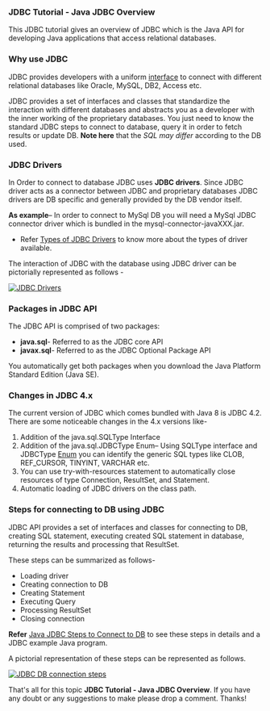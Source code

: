 ### JDBC Tutorial - Java JDBC Overview

This JDBC tutorial gives an overview of JDBC which is the Java API for developing Java applications that access relational databases.

### Why use JDBC

JDBC provides developers with a uniform [interface](https://www.netjstech.com/2015/05/interface-in-java.html) to connect with different relational databases like Oracle, MySQL, DB2, Access etc.

JDBC provides a set of interfaces and classes that standardize the interaction with different databases and abstracts you as a developer with the inner working of the proprietary databases. You just need to know the standard JDBC steps to connect to database, query it in order to fetch results or update DB. **Note here** that the *SQL may differ* according to the DB used.

### JDBC Drivers

In Order to connect to database JDBC uses **JDBC drivers**. Since JDBC driver acts as a connector between JDBC and proprietary databases JDBC drivers are DB specific and generally provided by the DB vendor itself.

**As example**– In order to connect to MySql DB you will need a MySql JDBC connector driver which is bundled in the mysql-connector-javaXXX.jar.

- Refer [Types of JDBC Drivers](https://www.netjstech.com/2017/12/types-of-jdbc-drivers.html) to know more about the types of driver available.

The interaction of JDBC with the database using JDBC driver can be pictorially represented as follows -

[![JDBC Drivers](https://kingcall.oss-cn-hangzhou.aliyuncs.com/blog/img/2020/12/03/18:29:04-JDBC%252Bdriver.png)](https://3.bp.blogspot.com/-8dfZNGsyhsU/WipVLevZ2cI/AAAAAAAAAdE/CBN_nYHU4RMhowz3t_yqNsW2d1_lCPr3wCPcBGAYYCw/s1600/JDBC%2Bdriver.png)

### Packages in JDBC API

The JDBC API is comprised of two packages:

- **java.sql**- Referred to as the JDBC core API
- **javax.sql**- Referred to as the JDBC Optional Package API

You automatically get both packages when you download the Java Platform Standard Edition (Java SE).

### Changes in JDBC 4.x

The current version of JDBC which comes bundled with Java 8 is JDBC 4.2. There are some noticeable changes in the 4.x versions like-

1. Addition of the java.sql.SQLType Interface
2. Addition of the java.sql.JDBCType Enum– Using SQLType interface and JDBCType [Enum](https://www.netjstech.com/2017/03/enum-type-in-java.html) you can identify the generic SQL types like CLOB, REF_CURSOR, TINYINT, VARCHAR etc.
3. You can use try-with-resources statement to automatically close resources of type Connection, ResultSet, and Statement.
4. Automatic loading of JDBC drivers on the class path.

### Steps for connecting to DB using JDBC

JDBC API provides a set of interfaces and classes for connecting to DB, creating SQL statement, executing created SQL statement in database, returning the results and processing that ResultSet.

These steps can be summarized as follows-

- Loading driver
- Creating connection to DB
- Creating Statement
- Executing Query
- Processing ResultSet
- Closing connection

**Refer** [Java JDBC Steps to Connect to DB](https://www.netjstech.com/2017/12/java-jdbc-steps-to-connect-to-db.html) to see these steps in details and a JDBC example Java program.

A pictorial representation of these steps can be represented as follows.

[![JDBC DB connection steps](https://kingcall.oss-cn-hangzhou.aliyuncs.com/blog/img/2020/12/03/18:29:04-JDBC%252BSteps.png)](https://4.bp.blogspot.com/-gz21NyuRma4/WipVstfUbDI/AAAAAAAAAdI/Kq7VwI7CfJ035NypuIKh_MtlkO6lMd_WACPcBGAYYCw/s1600/JDBC%2BSteps.png)

That's all for this topic **JDBC Tutorial - Java JDBC Overview**. If you have any doubt or any suggestions to make please drop a comment. Thanks!